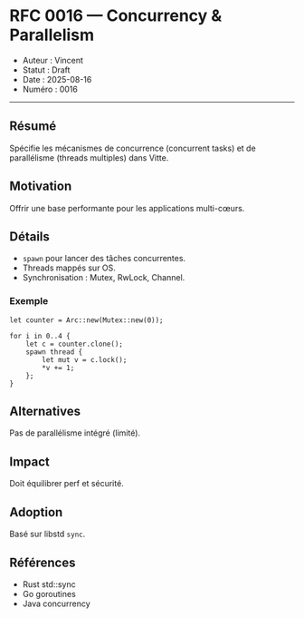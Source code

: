 # RFC 0016 — Concurrency & Parallelism

- Auteur : Vincent  
- Statut : Draft  
- Date : 2025-08-16  
- Numéro : 0016  

---

## Résumé
Spécifie les mécanismes de concurrence (concurrent tasks) et de parallélisme (threads multiples) dans Vitte.

## Motivation
Offrir une base performante pour les applications multi-cœurs.

## Détails
- `spawn` pour lancer des tâches concurrentes.  
- Threads mappés sur OS.  
- Synchronisation : Mutex, RwLock, Channel.  

### Exemple
```vitte
let counter = Arc::new(Mutex::new(0));

for i in 0..4 {
    let c = counter.clone();
    spawn thread {
        let mut v = c.lock();
        *v += 1;
    };
}
```

## Alternatives
Pas de parallélisme intégré (limité).  

## Impact
Doit équilibrer perf et sécurité.  

## Adoption
Basé sur libstd `sync`.  

## Références
- Rust std::sync  
- Go goroutines  
- Java concurrency  
